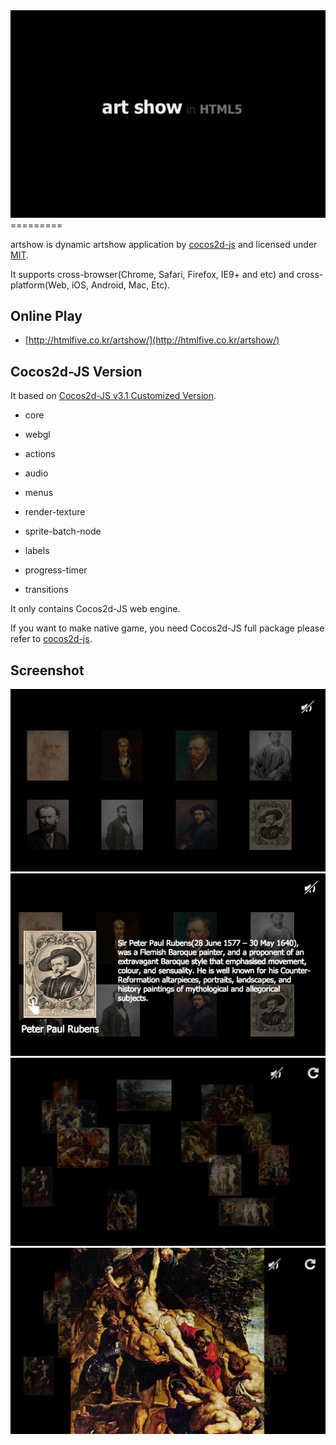 <img src="./doc/s1.png"> 
=========

artshow is dynamic artshow application by [cocos2d-js](https://github.com/cocos2d/cocos2d-js) and licensed under [MIT](./LICENSE).

It supports cross-browser(Chrome, Safari, Firefox, IE9+ and etc) and cross-platform(Web, iOS, Android, Mac, Etc).

## Online Play

- [http://htmlfive.co.kr/artshow/](http://htmlfive.co.kr/artshow/)

## Cocos2d-JS Version

It based on [Cocos2d-JS v3.1 Customized Version](http://cocos2d-x.org/filecenter/jsbuilder/).

- core

- webgl

- actions

- audio

- menus

- render-texture

- sprite-batch-node

- labels

- progress-timer

- transitions

It only contains Cocos2d-JS web engine.

If you want to make native game, you need Cocos2d-JS full package please refer to [cocos2d-js](https://github.com/cocos2d/cocos2d-js).

## Screenshot

<img src="./doc/s2.png"> 

<img src="./doc/s3.png"> 

<img src="./doc/s4.png"> 

<img src="./doc/s5.png"> 
